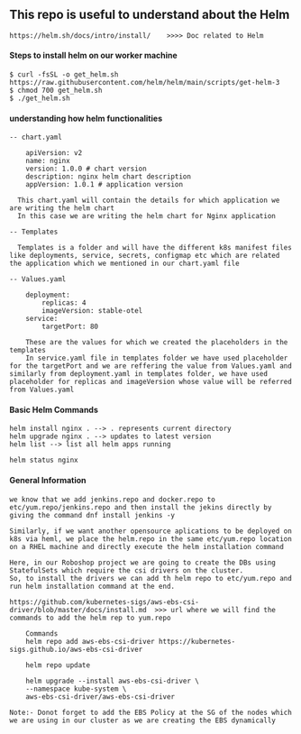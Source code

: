 ## This repo is useful to understand about the Helm

    https://helm.sh/docs/intro/install/    >>>> Doc related to Helm

#### Steps to install helm on our worker machine

    $ curl -fsSL -o get_helm.sh https://raw.githubusercontent.com/helm/helm/main/scripts/get-helm-3
    $ chmod 700 get_helm.sh
    $ ./get_helm.sh

#### understanding how helm functionalities

    -- chart.yaml

        apiVersion: v2
        name: nginx
        version: 1.0.0 # chart version
        description: nginx helm chart description
        appVersion: 1.0.1 # application version

      This chart.yaml will contain the details for which application we are writing the helm chart
      In this case we are writing the helm chart for Nginx application

    -- Templates
      
      Templates is a folder and will have the different k8s manifest files like deployments, service, secrets, configmap etc which are related the application which we mentioned in our chart.yaml file

    -- Values.yaml

        deployment:
            replicas: 4
            imageVersion: stable-otel
        service:
            targetPort: 80

        These are the values for which we created the placeholders in the templates
        In service.yaml file in templates folder we have used placeholder for the targetPort and we are reffering the value from Values.yaml and similarly from deployment.yaml in templates folder, we have used placeholder for replicas and imageVersion whose value will be referred from Values.yaml


#### Basic Helm Commands

    helm install nginx . --> . represents current directory
    helm upgrade nginx . --> updates to latest version
    helm list --> list all helm apps running

    helm status nginx 


####  General Information

    we know that we add jenkins.repo and docker.repo to etc/yum.repo/jenkins.repo and then install the jekins directly by giving the command dnf install jenkins -y

    Similarly, if we want another opensource aplications to be deployed on k8s via heml, we place the helm.repo in the same etc/yum.repo location on a RHEL machine and directly execute the helm installation command

    Here, in our Roboshop project we are going to create the DBs using StatefulSets which require the csi drivers on the cluster.
    So, to install the drivers we can add th helm repo to etc/yum.repo and run helm installation command at the end.

    https://github.com/kubernetes-sigs/aws-ebs-csi-driver/blob/master/docs/install.md  >>> url where we will find the commands to add the helm rep to yum.repo

        Commands
        helm repo add aws-ebs-csi-driver https://kubernetes-sigs.github.io/aws-ebs-csi-driver

        helm repo update

        helm upgrade --install aws-ebs-csi-driver \
        --namespace kube-system \
        aws-ebs-csi-driver/aws-ebs-csi-driver

    Note:- Donot forget to add the EBS Policy at the SG of the nodes which we are using in our cluster as we are creating the EBS dynamically

